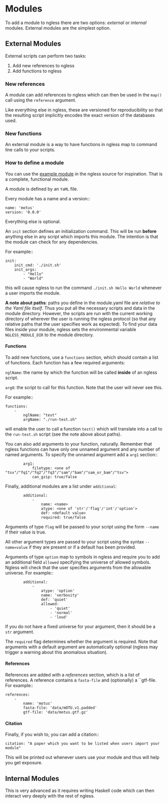 # Modules

To add a module to ngless there are two options: *external* or *internal*
modules. External modules are the simplest option.

## External Modules

External scripts can perform two tasks:

1. Add new references to ngless
2. Add functions to ngless

### New references

A module can add references to ngless which can then be used in the `map()`
call using the `reference` argument.

Like everything else in ngless, these are versioned for reproducibility so that
the resulting script implicitly encodes the exact version of the databases used.

### New functions

An external module is a way to have functions in ngless map to command line
calls to your scripts.


### How to define a module

You can use the [example
module](https://github.com/luispedro/ngless/blob/master/Modules/example-cmd.ngm/0.0/module.yaml)
in the ngless source for inspiration. That is a complete, functional module.

A module is defined by an ``YaML`` file.

Every module has a name and a version::

    name: 'motus'
    version: '0.0.0'

Everything else is optional.

An ``init`` section defines an initialization command. This will be run
**before** anything else in any script which imports this module. The intention
is that the module can check for any dependencies.

For example::

    init:
        init_cmd: './init.sh'
        init_args:
            - "Hello"
            - "World"

this will cause ngless to run the command ``./init.sh Hello World`` whenever a
user imports the module.

**A note about paths**: paths you define in the module.yaml file are *relative
to the Yaml file itself*. Thus you put all the necessary scripts and data in
the module directory. However, the scripts are run with the current working
directory of wherever the user is running the ngless protocol (so that any
relative paths that the user specifies work as expected). To find your data
files inside your module, ngless sets the environmental variable
``NGLESS_MODULE_DIR`` to the module directory.

#### Functions

To add new functions, use a `functions` section, which should contain a list of
functions. Each function has a few required arguments:

``nglName``: the name by which the function will be called **inside** of an
ngless script.

``arg0``: the script to call for this function. Note that the user will never
see this.


For example::

    functions:
        -
            nglName: "test"
            argName: "./run-test.sh"

will enable the user to call a function ``test()`` which will translate into a
call to the ``run-test.sh`` script (see the note above about paths).

You can also add arguments to your function, naturally. Remember that ngless
functions can have only one unnamed argument and any number of named arguments.
To specify the unnamed argument add a ``arg1`` section::

            arg1:
                filetype: <one of "tsv"/"fq1"/"fq2"/"fq3"/"sam"/"bam"/"sam_or_bam"/"tsv">
                can_gzip: true/false

Finally, additional modules are a list under ``additional``:

            additional:
                -
                    name: <name>
                    atype: <one of 'str'/'flag'/'int'/'option'>
                    def: <default value>
                    required: true/false

Arguments of type ``flag`` will be passed to your script using the form
``--name`` if their value is true.

All other argument types are passed to your script using the syntax
``--name=value`` if they are present or if a default has been provided.

Arguments of type ``option`` map to symbols in ngless and require you to add an
additional field ``allowed`` specifying the universe of allowed symbols. Ngless
will check that the user specifies arguments from the allowable universe. For
example::

            additional:
                -
                    atype: 'option'
                    name: 'verbosity'
                    def: 'quiet'
                    allowed:
                        - 'quiet'
                        - 'normal'
                        - 'loud'

If you do not have a fixed universe for your argument, then it should be a
``str`` argument.

The ``required`` flag determines whether the argument is required. Note that
arguments with a default argument are automatically optional (ngless may
trigger a warning about this anomalous situation).

#### References

References are added with a *references* section, which is a list of
references. A reference contains a ``fasta-file`` and (optionally) a
``gtf-file. For example::

    references:
        -
            name: 'motus'
            fasta-file: 'data/mOTU.v1.padded'
            gtf-file: 'data/motus.gtf.gz'


#### Citation

Finally, if you wish to, you can add a citation::

    citation: "A paper which you want to be listed when users import your module"

This will be printed out whenever users use your module and thus will help you
get exposure.

## Internal Modules

This is very advanced as it requires writing Haskell code which can then
interact very deeply with the rest of ngless.

